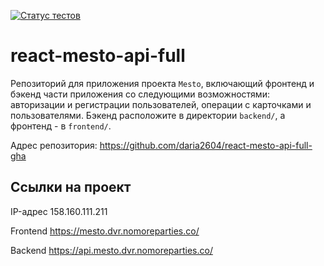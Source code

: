 [![Статус тестов](../../actions/workflows/tests.yml/badge.svg)](../../actions/workflows/tests.yml)

# react-mesto-api-full
Репозиторий для приложения проекта `Mesto`, включающий фронтенд и бэкенд части приложения со следующими возможностями: авторизации и регистрации пользователей, операции с карточками и пользователями. 
Бэкенд расположите в директории `backend/`, а фронтенд - в `frontend/`. 

Адрес репозитория: https://github.com/daria2604/react-mesto-api-full-gha

## Ссылки на проект

IP-адрес 158.160.111.211

Frontend https://mesto.dvr.nomoreparties.co/

Backend https://api.mesto.dvr.nomoreparties.co/
